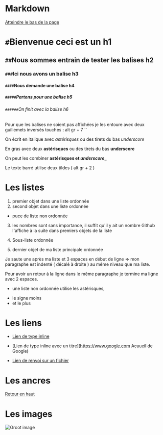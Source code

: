 # Markdown

<a name="top">

[Atteindre le bas de la page](#ancres)



# `#`Bienvenue ceci est un h1

## `##`Nous sommes entrain de tester les balises h2

### `###`Ici nous avons un balise h3

#### `####`Nous demande une balise h4

##### `#####`Partons pour une balise h5

###### `######`On finit avec la balise h6

Pour que les balises ne soient pas affichées je les entoure avec deux guillemets inversés touches : alt gr + 7 ``

On écrit en italique avec _astérisques_ ou des tirets du bas _underscore_

En gras avec deux **astérisques** ou des tirets du bas **underscore**

On peut les combiner **astérisques et _underscore__**

Le texte barré utilise deux ~~tildes~~ ( alt gr + 2 )

# Les listes

1. premier objet dans une liste ordonnée
2. second objet dans une liste ordonnée

  - puce de liste non ordonnée

3. les nombres sont sans importance, il suffit qu'il y ait un nombre Github l'affiche à la suite dans premiers objets de la liste

  1. Sous-liste ordonnée
  2. dernier objet de ma liste principale ordonnée

Je saute une après ma liste et 3 espaces en début de ligne => mon paragraphe est indenté ( décalé à droite ) au même niveau que ma liste.

Pour avoir un retour à la ligne dans le même paragraphe je termine ma ligne avec 2 espaces.

* une liste non ordonnée utilise les astérisques,
- le signe moins
- et le plus

# Les liens

* [Lien de type inline](https://www.google.com)

* [Lien de type inline avec un titre](https://www.google.com Acuueil de Google)

* [Lien de renvoi sur un fichier](support/github_gikraken.md)

# Les ancres

<a name="ancres">

[Retour en haut](#top)

# Les images

![Groot image](https://media.giphy.com/media/zIaUzG76EDzSo/giphy.gif)

